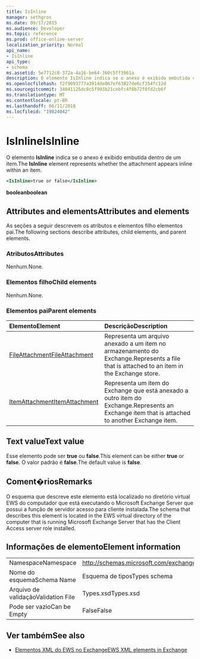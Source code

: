 ```yaml
---
title: IsInline
manager: sethgros
ms.date: 09/17/2015
ms.audience: Developer
ms.topic: reference
ms.prod: office-online-server
localization_priority: Normal
api_name:
- IsInline
api_type:
- schema
ms.assetid: 5e7712c8-372a-4a16-be64-360c5ff3961a
description: O elemento IsInline indica se o anexo é exibido embutida dentro de um item.
ms.openlocfilehash: f2f9093777a3914de067ef63827de6cf354fc12d
ms.sourcegitcommit: 34041125dc8c5f993b21cebfc4f8b72f0fd2cb6f
ms.translationtype: MT
ms.contentlocale: pt-BR
ms.lasthandoff: 06/11/2018
ms.locfileid: "19824042"
---
```

# <a name="isinline"></a><span data-ttu-id="35557-103">IsInline</span><span class="sxs-lookup"><span data-stu-id="35557-103">IsInline</span></span>

<span data-ttu-id="35557-104">O elemento **IsInline** indica se o anexo é exibido embutida dentro de um item.</span><span class="sxs-lookup"><span data-stu-id="35557-104">The **IsInline** element represents whether the attachment appears inline within an item.</span></span> 
  
```xml
<IsInline>true or false</IsInline>
```

 <span data-ttu-id="35557-105">**boolean**</span><span class="sxs-lookup"><span data-stu-id="35557-105">**boolean**</span></span>
## <a name="attributes-and-elements"></a><span data-ttu-id="35557-106">Attributes and elements</span><span class="sxs-lookup"><span data-stu-id="35557-106">Attributes and elements</span></span>

<span data-ttu-id="35557-107">As seções a seguir descrevem os atributos e elementos filho elementos pai.</span><span class="sxs-lookup"><span data-stu-id="35557-107">The following sections describe attributes, child elements, and parent elements.</span></span>
  
### <a name="attributes"></a><span data-ttu-id="35557-108">Atributos</span><span class="sxs-lookup"><span data-stu-id="35557-108">Attributes</span></span>

<span data-ttu-id="35557-109">Nenhum.</span><span class="sxs-lookup"><span data-stu-id="35557-109">None.</span></span>
  
### <a name="child-elements"></a><span data-ttu-id="35557-110">Elementos filho</span><span class="sxs-lookup"><span data-stu-id="35557-110">Child elements</span></span>

<span data-ttu-id="35557-111">Nenhum.</span><span class="sxs-lookup"><span data-stu-id="35557-111">None.</span></span>
  
### <a name="parent-elements"></a><span data-ttu-id="35557-112">Elementos pai</span><span class="sxs-lookup"><span data-stu-id="35557-112">Parent elements</span></span>

|<span data-ttu-id="35557-113">**Elemento**</span><span class="sxs-lookup"><span data-stu-id="35557-113">**Element**</span></span>|<span data-ttu-id="35557-114">**Descrição**</span><span class="sxs-lookup"><span data-stu-id="35557-114">**Description**</span></span>|
|:-----|:-----|
|[<span data-ttu-id="35557-115">FileAttachment</span><span class="sxs-lookup"><span data-stu-id="35557-115">FileAttachment</span></span>](fileattachment.md) <br/> |<span data-ttu-id="35557-116">Representa um arquivo anexado a um item no armazenamento do Exchange.</span><span class="sxs-lookup"><span data-stu-id="35557-116">Represents a file that is attached to an item in the Exchange store.</span></span>  <br/> |
|[<span data-ttu-id="35557-117">ItemAttachment</span><span class="sxs-lookup"><span data-stu-id="35557-117">ItemAttachment</span></span>](itemattachment.md) <br/> |<span data-ttu-id="35557-118">Representa um item do Exchange que está anexado a outro item do Exchange.</span><span class="sxs-lookup"><span data-stu-id="35557-118">Represents an Exchange item that is attached to another Exchange item.</span></span>  <br/> |
   
## <a name="text-value"></a><span data-ttu-id="35557-119">Text value</span><span class="sxs-lookup"><span data-stu-id="35557-119">Text value</span></span>

<span data-ttu-id="35557-120">Esse elemento pode ser **true** ou **false**.</span><span class="sxs-lookup"><span data-stu-id="35557-120">This element can be either **true** or **false**.</span></span> <span data-ttu-id="35557-121">O valor padrão é **false**.</span><span class="sxs-lookup"><span data-stu-id="35557-121">The default value is **false**.</span></span>
  
## <a name="remarks"></a><span data-ttu-id="35557-122">Coment�rios</span><span class="sxs-lookup"><span data-stu-id="35557-122">Remarks</span></span>

<span data-ttu-id="35557-123">O esquema que descreve este elemento está localizado no diretório virtual EWS do computador que está executando o Microsoft Exchange Server que possui a função de servidor acesso para cliente instalada.</span><span class="sxs-lookup"><span data-stu-id="35557-123">The schema that describes this element is located in the EWS virtual directory of the computer that is running Microsoft Exchange Server that has the Client Access server role installed.</span></span>
  
## <a name="element-information"></a><span data-ttu-id="35557-124">Informações de elemento</span><span class="sxs-lookup"><span data-stu-id="35557-124">Element information</span></span>

|||
|:-----|:-----|
|<span data-ttu-id="35557-125">Namespace</span><span class="sxs-lookup"><span data-stu-id="35557-125">Namespace</span></span>  <br/> |http://schemas.microsoft.com/exchange/services/2006/types  <br/> |
|<span data-ttu-id="35557-126">Nome do esquema</span><span class="sxs-lookup"><span data-stu-id="35557-126">Schema Name</span></span>  <br/> |<span data-ttu-id="35557-127">Esquema de tipos</span><span class="sxs-lookup"><span data-stu-id="35557-127">Types schema</span></span>  <br/> |
|<span data-ttu-id="35557-128">Arquivo de validação</span><span class="sxs-lookup"><span data-stu-id="35557-128">Validation File</span></span>  <br/> |<span data-ttu-id="35557-129">Types.xsd</span><span class="sxs-lookup"><span data-stu-id="35557-129">Types.xsd</span></span>  <br/> |
|<span data-ttu-id="35557-130">Pode ser vazio</span><span class="sxs-lookup"><span data-stu-id="35557-130">Can be Empty</span></span>  <br/> |<span data-ttu-id="35557-131">False</span><span class="sxs-lookup"><span data-stu-id="35557-131">False</span></span>  <br/> |
   
## <a name="see-also"></a><span data-ttu-id="35557-132">Ver também</span><span class="sxs-lookup"><span data-stu-id="35557-132">See also</span></span>



- [<span data-ttu-id="35557-133">Elementos XML do EWS no Exchange</span><span class="sxs-lookup"><span data-stu-id="35557-133">EWS XML elements in Exchange</span></span>](ews-xml-elements-in-exchange.md)

